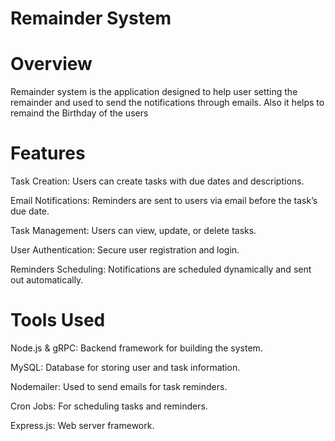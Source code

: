 # Remainder System

# Overview

Remainder system is the application designed to help user setting the remainder and used to send the notifications through emails. Also it helps to remaind the Birthday of the users

# Features 

Task Creation: Users can create tasks with due dates and descriptions.

Email Notifications: Reminders are sent to users via email before the task’s due date.

Task Management: Users can view, update, or delete tasks.

User Authentication: Secure user registration and login.

Reminders Scheduling: Notifications are scheduled dynamically and sent out automatically.


# Tools Used

Node.js & gRPC: Backend framework for building the system.

MySQL: Database for storing user and task information.

Nodemailer: Used to send emails for task reminders.

Cron Jobs: For scheduling tasks and reminders.

Express.js: Web server framework.


